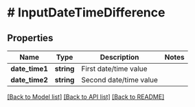 # # InputDateTimeDifference

## Properties

Name | Type | Description | Notes
------------ | ------------- | ------------- | -------------
**date_time1** | **string** | First date/time value |
**date_time2** | **string** | Second date/time value |

[[Back to Model list]](../../README.md#models) [[Back to API list]](../../README.md#endpoints) [[Back to README]](../../README.md)
